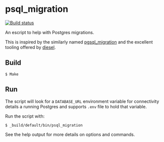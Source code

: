 psql_migration
=====

[![Build status](https://badge.buildkite.com/2a17b5561e84e0ad2ce19cac2d079d5ab8c59d647389de3287.svg)](https://buildkite.com/helium/psql-migration)

An escript to help with Postgres migrations.

This is inspired by the similarly named [pgsql_migration](https://github.com/artemeff/pgsql_migration) and the excellent tooling offered by [diesel](http://diesel.rs).

Build
-----

    $ Make

Run
---

The script will look for a `DATABASE_URL` environment variable for connectivity details a running Postgres and supports  `.env` file to hold that variable.


Run the script with:

    $ _build/default/bin/psql_migration

See the help output for more details on options and commands.
